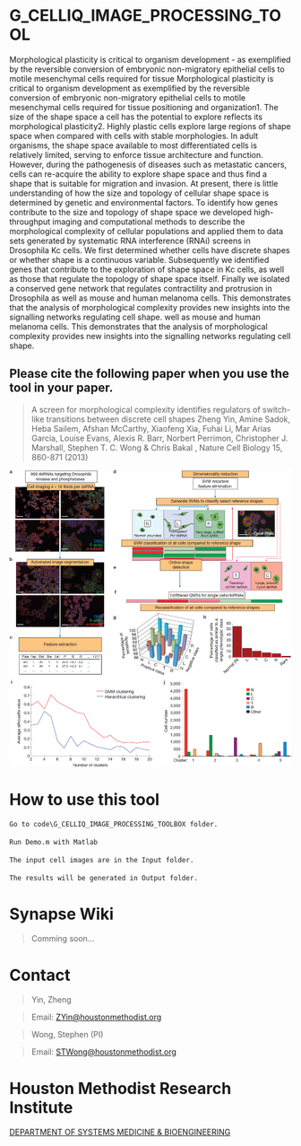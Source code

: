 # G_CELLIQ_IMAGE_PROCESSING_TOOL

Morphological plasticity is critical to organism development - as
exemplified by the reversible conversion of embryonic non-migratory
epithelial cells to motile mesenchymal cells required for tissue
Morphological plasticity is critical to organism development as
exemplified by the reversible conversion of embryonic non-migratory
epithelial cells to motile mesenchymal cells required for tissue
positioning and organization1. The size of the shape space a cell has the
potential to explore reflects its morphological plasticity2. Highly plastic
cells explore large regions of shape space when compared with cells
with stable morphologies. In adult organisms, the shape space available
to most differentiated cells is relatively limited, serving to enforce tissue
architecture and function. However, during the pathogenesis of diseases
such as metastatic cancers, cells can re-acquire the ability to explore
shape space and thus find a shape that is suitable for migration and
invasion. At present, there is little understanding of how the size
and topology of cellular shape space is determined by genetic and
environmental factors.
To identify how genes contribute to the size and topology of shape
space we developed high-throughput imaging and computational
methods to describe the morphological complexity of cellular
populations and applied them to data sets generated by systematic
RNA interference (RNAi) screens in Drosophila Kc cells. We first
determined whether cells have discrete shapes or whether shape is a continuous variable. Subsequently we identified genes that contribute
to the exploration of shape space in Kc cells, as well as those that regulate
the topology of shape space itself. Finally we isolated a conserved gene
network that regulates contractility and protrusion in Drosophila as
well as mouse and human melanoma cells. This demonstrates that the
analysis of morphological complexity provides new insights into the
signalling networks regulating cell shape.
well as mouse and human melanoma cells. This demonstrates that the
analysis of morphological complexity provides new insights into the
signalling networks regulating cell shape.


## Please cite the following paper when you use the tool in your paper.

>A screen for morphological complexity identifies regulators of switch-like transitions between discrete cell shapes
Zheng Yin, Amine Sadok, Heba Sailem, Afshan McCarthy, Xiaofeng Xia, Fuhai Li, Mar Arias Garcia, Louise Evans, Alexis R. Barr, Norbert Perrimon, Christopher J. Marshall, Stephen T. C. Wong & Chris Bakal , Nature Cell Biology 15, 860-871 (2013)


![Alt text](https://raw.githubusercontent.com/methodistsmab/G_CELLIQ_IMAGE_PROCESSING_TOOL/master/images/algorithm.jpg)



# How to use this tool

```
Go to code\G_CELLIQ_IMAGE_PROCESSING_TOOLBOX folder. 

Run Demo.m with Matlab

The input cell images are in the Input folder.

The results will be generated in Output folder. 
```

# Synapse Wiki

>Comming soon...

# Contact

>Yin, Zheng

>Email: ZYin@houstonmethodist.org

>Wong, Stephen (PI)

>Email: STWong@houstonmethodist.org

# Houston Methodist Research Institute 

[DEPARTMENT OF SYSTEMS MEDICINE & BIOENGINEERING ](https://www.houstonmethodist.org/for-health-professionals/department-programs/systems-medicine-bioengineering-smab/)

